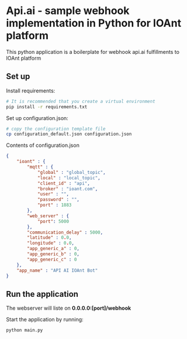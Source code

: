# Api.ai - sample webhook implementation in Python for IOAnt platform
This python application is a boilerplate for webhook api.ai fulfillments to IOAnt platform

## Set up
Install requirements:
```sh
# It is recommended that you create a virtual environment
pip install -r requirements.txt
```

Set up configuration.json:
```sh
# copy the configuration template file
cp configuration_default.json configuration.json
```

Contents of configuration.json
```json
{
    "ioant" : {
        "mqtt" : {
            "global" : "global_topic",
            "local" : "local_topic",
            "client_id" : "api",
            "broker" : "ioant.com",
            "user" : "",
            "password" : "",
            "port" : 1883
        },
        "web_server" : {
            "port": 5000
        },
        "communication_delay" : 5000,
        "latitude" : 0.0,
        "longitude" : 0.0,
        "app_generic_a" : 0,
        "app_generic_b" : 0,
        "app_generic_c" : 0
    },
    "app_name" : "API AI IOAnt Bot"
}
```

## Run the application
The webserver will liste on **0.0.0.0:[port]/webhook**

Start the application by running:
```
python main.py
```
